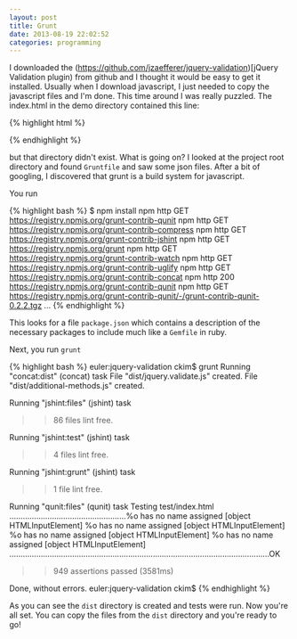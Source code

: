 ```yaml
---
layout: post
title: Grunt
date: 2013-08-19 22:02:52
categories: programming
---
```

I downloaded the (https://github.com/jzaefferer/jquery-validation)[jQuery
Validation plugin) from github and I thought it would be easy to get it
installed.  Usually when I download javascript, I just needed to copy the
javascript files and I'm done.  This time around I was really puzzled.  The
index.html in the demo directory contained this line:

{% highlight html %}
<script src="../dist/jquery.validate.js"></script>
{% endhighlight %}

but that directory didn't exist.  What is going on?  I looked at the project
root directory and found `Gruntfile` and saw some json files.  After a bit of
googling, I  discovered that grunt is a build system for javascript.

You run

{% highlight bash %}
$ npm install
npm http GET https://registry.npmjs.org/grunt-contrib-qunit
npm http GET https://registry.npmjs.org/grunt-contrib-compress
npm http GET https://registry.npmjs.org/grunt-contrib-jshint
npm http GET https://registry.npmjs.org/grunt
npm http GET https://registry.npmjs.org/grunt-contrib-watch
npm http GET https://registry.npmjs.org/grunt-contrib-uglify
npm http GET https://registry.npmjs.org/grunt-contrib-concat
npm http 200 https://registry.npmjs.org/grunt-contrib-qunit
npm http GET https://registry.npmjs.org/grunt-contrib-qunit/-/grunt-contrib-qunit-0.2.2.tgz
...
{% endhighlight %}

This looks for a file `package.json` which contains a description of the
necessary packages to include much like a `Gemfile` in ruby.

Next, you run `grunt`

{% highlight bash %}
euler:jquery-validation ckim$ grunt
Running "concat:dist" (concat) task
File "dist/jquery.validate.js" created.
File "dist/additional-methods.js" created.

Running "jshint:files" (jshint) task
>> 86 files lint free.

Running "jshint:test" (jshint) task
>> 4 files lint free.

Running "jshint:grunt" (jshint) task
>> 1 file lint free.

Running "qunit:files" (qunit) task
Testing test/index.html ....................................................%o has no name assigned [object HTMLInputElement]
%o has no name assigned [object HTMLInputElement]
%o has no name assigned [object HTMLInputElement]
%o has no name assigned [object HTMLInputElement]
....................................................................................................................OK
>> 949 assertions passed (3581ms)

Done, without errors.
euler:jquery-validation ckim$
{% endhighlight %}

As you can see the `dist` directory is created and tests were run.  Now you're
all set.  You can copy the files from the `dist` directory and you're ready to
go!

